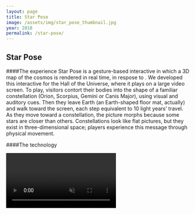 ```yaml
---
layout: page
title: Star Pose
image: /assets/img/star_pose_thumbnail.jpg
year: 2018
permalink: /star-pose/
---
```


## Star Pose

####The experience
Star Pose is a gesture-based interactive in which a 3D map of the cosmos is rendered in real time, in respose to . We developed this interactive for the Hall of the Universe, where it plays on a large video screen. To play, visitors contort their bodies into the shape of a familiar constellation (Orion, Scorpius, Gemini or Canis Major), using visual and auditory cues. Then they leave Earth (an Earth-shaped floor mat, actually) and walk toward the screen, each step equivalent to 10 light years’ travel. As they move toward a constellation, the picture morphs because some stars are closer than others. Constellations look like flat pictures, but they exist in three-dimensional space; players experience this message through physical movement.

####The technology

<video src="/assets/video/star_pose.mp4" muted autoplay loop controls></video>
